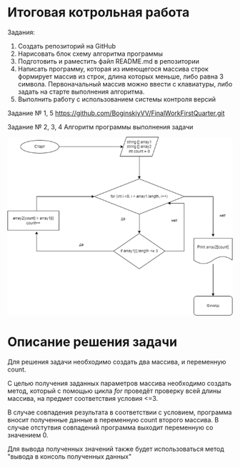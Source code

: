 # Итоговая котрольная работа 
Задания:
1. Создать репозиторий на GitHub
2. Нарисовать блок схему алгоритма программы
3. Подготовить и раместить файл README.md в репозитории
4. Написать программу, которая из имеющегося массива строк формирует массив из строк, длина которых меньше, либо равна 3 символа. Первоначальный массив можно ввести с клавиатуры, либо задать на старте выполнения алгоритма.
5. Выполнить работу с использованием системы контроля версий

Задание № 1, 5 
https://github.com/BoginskiyVV/FinalWorkFirstQuarter.git

Задание № 2, 3, 4
Алгоритм программы выполнения задачи

![Добавлена блок-схема](diagram.png)

# Описание решения задачи
Для решения задачи необходимо создать два массива, и переменную count.

С целью получения заданных параметров массива необходимо создать метод, который с помощью цикла _for_ проведёт проверку всей длины массива, на предмет соответствия условия <=3.

В случае совпадения результата в соответствии с условием, программа вносит полученные данные в переменную count второго массива.
В случае отстутвия совпадений программа выходит переменную со значением 0.

Для вывода полученных значений также будет использоваться метод "вывода в консоль полученных данных"
